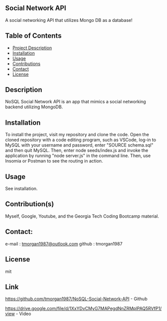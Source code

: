 ## Social Network API
A social networking API that utilizes Mongo DB as a database!

## Table of Contents
- [Project Description](#Description)
- [Installation](#Installation)
- [Usage](#Usage)
- [Contributions](#Contributions)
- [Contact](#Contact)
- [License](#License)

## Description
NoSQL Social Network API is an app that mimics a social networking backend utilizing MongoDB.

## Installation
To install the project, visit my repository and clone the code.  Open the cloned repository with a code editing program, such as VSCode, log-in to MySQL with your username and password, enter "SOURCE schema.sql" and then quit MySQL.  Then, enter node seeds/index.js and invoke the application by running "node server.js" in the command line.  Then, use Insomia or Postman to see the routing in action.

## Usage
See installation.

## Contribution(s)
Myself, Google, Youtube, and the Georgia Tech Coding Bootcamp material.

## Contact:
e-mail : tmorgan1987@outlook.com
github : tmorgan1987

## License
mit

## Link

https://github.com/tmorgan1987/NoSQL-Social-Network-API - Github

https://drive.google.com/file/d/1XxYDvCMyG7MAPegdNnZRMplPAQ5RVfP1/view - Video
